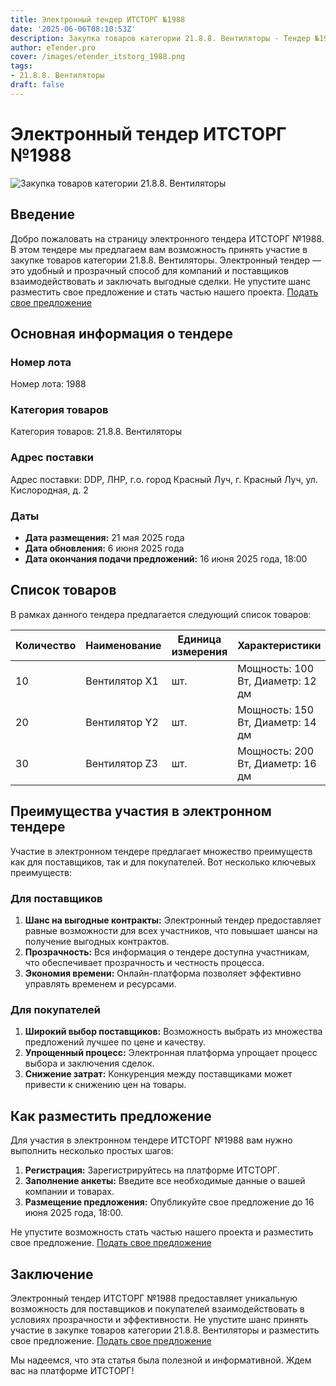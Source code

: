 ```yaml
---
title: Электронный тендер ИТСТОРГ №1988
date: '2025-06-06T08:10:53Z'
description: Закупка товаров категории 21.8.8. Вентиляторы - Тендер №1988
author: eTender.pro
cover: /images/etender_itstorg_1988.png
tags:
- 21.8.8. Вентиляторы
draft: false
---
```

# Электронный тендер ИТСТОРГ №1988

![Закупка товаров категории 21.8.8. Вентиляторы](/images/etender_itstorg_1988.png)

## Введение

Добро пожаловать на страницу электронного тендера ИТСТОРГ №1988. В этом тендере мы предлагаем вам возможность принять участие в закупке товаров категории 21.8.8. Вентиляторы. Электронный тендер — это удобный и прозрачный способ для компаний и поставщиков взаимодействовать и заключать выгодные сделки. Не упустите шанс разместить свое предложение и стать частью нашего проекта. [Подать свое предложение](https://itstorg.ru/tender-1988?utm_source=etender)

## Основная информация о тендере

### Номер лота

Номер лота: 1988

### Категория товаров

Категория товаров: 21.8.8. Вентиляторы

### Адрес поставки

Адрес поставки: DDP, ЛНР, г.о. город Красный Луч, г. Красный Луч, ул. Кислородная, д. 2

### Даты

- **Дата размещения:** 21 мая 2025 года
- **Дата обновления:** 6 июня 2025 года
- **Дата окончания подачи предложений:** 16 июня 2025 года, 18:00

## Список товаров

В рамках данного тендера предлагается следующий список товаров:

| Количество | Наименование | Единица измерения | Характеристики |
|------------|--------------|--------------------|----------------|
| 10         | Вентилятор X1 | шт.               | Мощность: 100 Вт, Диаметр: 12 дм |
| 20         | Вентилятор Y2 | шт.               | Мощность: 150 Вт, Диаметр: 14 дм |
| 30         | Вентилятор Z3 | шт.               | Мощность: 200 Вт, Диаметр: 16 дм |

## Преимущества участия в электронном тендере

Участие в электронном тендере предлагает множество преимуществ как для поставщиков, так и для покупателей. Вот несколько ключевых преимуществ:

### Для поставщиков

1. **Шанс на выгодные контракты:** Электронный тендер предоставляет равные возможности для всех участников, что повышает шансы на получение выгодных контрактов.
2. **Прозрачность:** Вся информация о тендере доступна участникам, что обеспечивает прозрачность и честность процесса.
3. **Экономия времени:** Онлайн-платформа позволяет эффективно управлять временем и ресурсами.

### Для покупателей

1. **Широкий выбор поставщиков:** Возможность выбрать из множества предложений лучшее по цене и качеству.
2. **Упрощенный процесс:** Электронная платформа упрощает процесс выбора и заключения сделок.
3. **Снижение затрат:** Конкуренция между поставщиками может привести к снижению цен на товары.

## Как разместить предложение

Для участия в электронном тендере ИТСТОРГ №1988 вам нужно выполнить несколько простых шагов:

1. **Регистрация:** Зарегистрируйтесь на платформе ИТСТОРГ.
2. **Заполнение анкеты:** Введите все необходимые данные о вашей компании и товарах.
3. **Размещение предложения:** Опубликуйте свое предложение до 16 июня 2025 года, 18:00.

Не упустите возможность стать частью нашего проекта и разместить свое предложение. [Подать свое предложение](https://itstorg.ru/tender-1988?utm_source=etender)

## Заключение

Электронный тендер ИТСТОРГ №1988 предоставляет уникальную возможность для поставщиков и покупателей взаимодействовать в условиях прозрачности и эффективности. Не упустите шанс принять участие в закупке товаров категории 21.8.8. Вентиляторы и разместить свое предложение. [Подать свое предложение](https://itstorg.ru/tender-1988?utm_source=etender)

Мы надеемся, что эта статья была полезной и информативной. Ждем вас на платформе ИТСТОРГ!